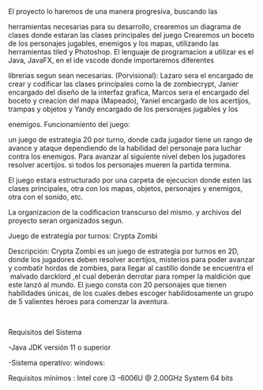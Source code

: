 El proyecto lo haremos de una manera progresiva, buscando las

herramientas necesarias para su desarrollo, crearemos un diagrama de clases donde estaran las clases principales del juego Crearemos un boceto de los personajes jugables, enemigos y los mapas, utilizando las herramientas tiled y Photoshop. El lenguaje de programacion a utilizar es el Java, JavaFX, en el ide vscode donde importaremos diferentes

librerias segun sean necesarias. (Porvisional): Lazaro sera el encargado de crear y codificar las clases principales como la de zombiecrypt, Janier encargado del diseño de la interfaz grafica, Marcos sera el encargado del boceto y creacion del mapa (Mapeado), Yaniel encargado de los acertijos, trampas y objetos y Yandy encargado de los personajes jugables y los

enemigos. Funcionamiento del juego:

un juego de estrategia 20 por turno, donde cada jugador tiene un rango de avance y ataque dependiendo de la habilidad del personaje para luchar contra los enemigos. Para avanzar al siguiente nivel deben los jugadores resolver acertijos. si todos los personajes mueren la partida termina.

El juego estara estructurado por una carpeta de ejecucion donde esten las clases principales, otra con los mapas, objetos, personajes y enemigos, otra con el sonido, etc.

La organizacion de la codificacion transcurso del mismo. y archivos del proyecto seran organizados segun.

Juego de estrategia por turnos: Crypta Zombi

Descripción: Crypta Zombi es un juego de estrategia por turnos en 2D, donde los jugadores
deben resolver acertijos, misterios para poder avanzar y combatir hordas de zombies, para 
llegar al castillo donde se encuentra el  malvado darcklord ,el cual deberán derrotar para
romper la maldición que este lanzó al mundo. El juego consta con 20 personajes que tienen 
habilidades únicas, de los cuales debes escoger habilidosamente un grupo de 5 valientes héroes
para comenzar la aventura.

 

Requisitos del Sistema

-Java JDK versión 11 o superior

-Sistema operativo: windows:

Requisitos mínimos : Intel core i3 -6006U @ 2.00GHz System 64 bits

 

